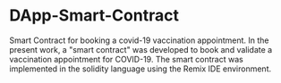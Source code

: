 # DApp-Smart-Contract
Smart Contract for booking a covid-19 vaccination appointment.
In the present work, a "smart contract" was developed to book and validate a vaccination appointment for COVID-19. The smart contract was implemented in the solidity language using the Remix IDE environment.
